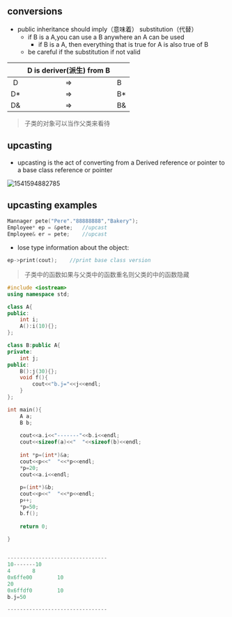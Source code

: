 ## conversions

- public inheritance should imply（意味着） substitution（代替）
  - if B is a A,you can use a B anywhere an A can be used
    - if B is a A, then everything that is true for A is also true of B
  - be careful if the substitution if not valid

|      | D is deriver(派生) from B |      |
| :--: | :-----------------------: | ---- |
|  D   |            =>             | B    |
|  D*  |            =>             | B*   |
|  D&  |            =>             | B&   |

> 子类的对象可以当作父类来看待

## upcasting

- upcasting is the act of converting from a Derived reference or pointer to a base class reference or pointer

![1541594882785](https://github.com/shanejix/Cplusplus-best-practices/blob/master/images/22.png)

## upcasting examples

```cpp
Mannager pete("Pere"."88888888","Bakery");
Employee* ep = &pete;	//upcast
Employee& er = pete;	//upcast
```

- lose type information about the object:

```cpp
ep->print(cout);	//print base class version
```

> 子类中的函数如果与父类中的函数重名则父类的中的函数隐藏



```cpp
#include <iostream>
using namespace std;

class A{
public:
	int i;
	A():i(10){};
};

class B:public A{
private:
	int j;
public:
	B():j(30){};
	void f(){
		cout<<"b.j="<<j<<endl;
	}
};

int main(){
	A a;
	B b;
	
	cout<<a.i<<"-------"<<b.i<<endl;
	cout<<sizeof(a)<<"	"<<sizeof(b)<<endl;
	
	int *p=(int*)&a;
	cout<<p<<"	"<<*p<<endl;
	*p=20;
	cout<<a.i<<endl;
	
	p=(int*)&b;
	cout<<p<<"	"<<*p<<endl;
	p++;
	*p=50;
	b.f();
	
	return 0;
	
}


--------------------------------
10-------10
4       8
0x6ffe00        10
20
0x6ffdf0        10
b.j=50

--------------------------------
```

